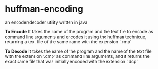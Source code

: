 # huffman-encoding
an encoder/decoder utility written in java



<b>To Encode</b>
It takes the name of the program and the text file to encode as command line arguments 
and encodes it using the huffman technique, returning a text file of the same name with the extension '.cmp'

<b>To Decode</b>
It takes the name of the program and the name of the text file with the extension '.cmp' as command line
arguments, and it returns the exact same file that was initially encoded with the extension '.dcp'
